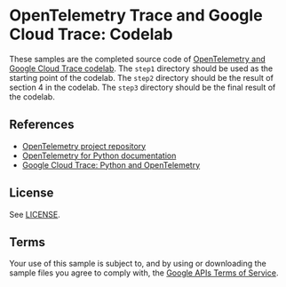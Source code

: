 # OpenTelemetry Trace and Google Cloud Trace: Codelab

These samples are the completed source code of [OpenTelemetry and Google Cloud Trace codelab](https://codelabs.developers.google.com/codelabs/otel-cloudtrace).
The `step1` directory should be used as the starting point of the codelab. The `step2` directory should be the result of section 4 in the codelab. The `step3` directory should be the final result of the codelab.

## References

* [OpenTelemetry project repository](https://opentelemetry.io/)
* [OpenTelemetry for Python documentation](https://opentelemetry-python.readthedocs.io/en/stable/)
* [Google Cloud Trace: Python and OpenTelemetry](https://cloud.google.com/trace/docs/setup/python-ot)

## License

See [LICENSE](LICENSE).

## Terms

Your use of this sample is subject to, and by using or downloading the sample files you agree to comply with, the [Google APIs Terms of Service](https://developers.google.com/terms/).